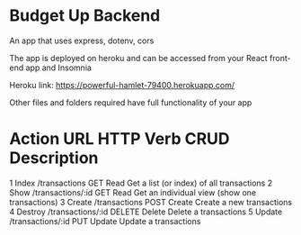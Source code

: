 # Budget Up Backend

An app that uses express, dotenv, cors

The app is deployed on heroku and can be accessed from your React front-end app and Insomnia

Heroku link: https://powerful-hamlet-79400.herokuapp.com/

Other files and folders required have full functionality of your app

#	Action	URL	          HTTP  Verb	   CRUD	    Description
1	Index	  /transactions	      GET	     Read	    Get a list (or index) of all transactions
2	Show	  /transactions/:id	  GET	     Read	    Get an individual view (show one transactions)
3	Create	/transactions	      POST	   Create	  Create a new transactions
4	Destroy	/transactions/:id	  DELETE   Delete	  Delete a transactions
5	Update	/transactions/:id	  PUT	     Update	  Update a transactions
